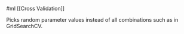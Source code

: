 #ml [[Cross Validation]] 

Picks random parameter values instead of all combinations such as in GridSearchCV.


